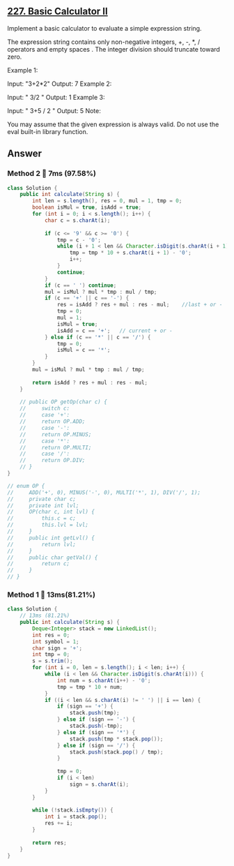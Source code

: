 ## [227. Basic Calculator II](https://leetcode.com/problems/basic-calculator-ii/)

Implement a basic calculator to evaluate a simple expression string.

The expression string contains only non-negative integers, +, -, *, / operators and empty spaces . The integer division should truncate toward zero.

Example 1:

Input: "3+2*2"
Output: 7
Example 2:

Input: " 3/2 "
Output: 1
Example 3:

Input: " 3+5 / 2 "
Output: 5
Note:

You may assume that the given expression is always valid.
Do not use the eval built-in library function.

## Answer
### Method 2 :rocket: 7ms (97.58%)
```java
class Solution {
    public int calculate(String s) {
        int len = s.length(), res = 0, mul = 1, tmp = 0;
        boolean isMul = true, isAdd = true;
        for (int i = 0; i < s.length(); i++) {
            char c = s.charAt(i);
            
            if (c <= '9' && c >= '0') {
                tmp = c - '0';
                while (i + 1 < len && Character.isDigit(s.charAt(i + 1))) {
                    tmp = tmp * 10 + s.charAt(i + 1) - '0';
                    i++;
                }
                continue;
            }
            if (c == ' ') continue;
            mul = isMul ? mul * tmp : mul / tmp;
            if (c == '+' || c == '-') {
                res = isAdd ? res + mul : res - mul;    //last + or -
                tmp = 0;
                mul = 1;
                isMul = true;
                isAdd = c == '+';   // current + or -
            } else if (c == '*' || c == '/') {
                tmp = 0;
                isMul = c == '*';
            }
        }
        mul = isMul ? mul * tmp : mul / tmp;
        
        return isAdd ? res + mul : res - mul;
    }
    
    // public OP getOp(char c) {
    //     switch c:
    //     case '+':
    //     return OP.ADD;
    //     case '-':
    //     return OP.MINUS;
    //     case '*':
    //     return OP.MULTI;
    //     case '/':
    //     return OP.DIV;
    // }
}

// enum OP {
//     ADD('+', 0), MINUS('-', 0), MULTI('*', 1), DIV('/', 1);
//     private char c;
//     private int lvl;
//     OP(char c, int lvl) {
//         this.c = c;
//         this.lvl = lvl;
//     }
//     public int getLvl() {
//         return lvl;
//     }
//     public char getVal() {
//         return c;
//     }
// }
```
### Method 1 :rabbit: 13ms(81.21%)
```java
class Solution {
    // 13ms (81.21%)
    public int calculate(String s) {
        Deque<Integer> stack = new LinkedList();
        int res = 0;
        int symbol = 1;
        char sign = '+';
        int tmp = 0;
        s = s.trim();
        for (int i = 0, len = s.length(); i < len; i++) {
            while (i < len && Character.isDigit(s.charAt(i))) {
                int num = s.charAt(i++) - '0';
                tmp = tmp * 10 + num;
            }
            if ((i < len && s.charAt(i) != ' ') || i == len) {
                if (sign == '+') {
                    stack.push(tmp);
                } else if (sign == '-') {
                    stack.push(-tmp);
                } else if (sign == '*') {
                    stack.push(tmp * stack.pop());
                } else if (sign == '/') {
                    stack.push(stack.pop() / tmp);
                }
                
                tmp = 0;
                if (i < len)
                    sign = s.charAt(i);
            }
        }
        
        while (!stack.isEmpty()) {
            int i = stack.pop();
            res += i;
        }
        
        return res;
    }
}
```

